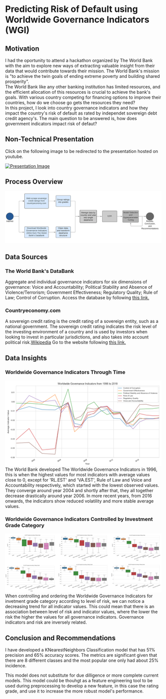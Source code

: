 # Predicting Risk of Default using Worldwide Governance Indicators (WGI)
## Motivation
I had the oportunity to attend a hackathon organized by The World Bank with the aim to explore new ways of extracting valuable insight from their data that would contribute towards their mission. The World Bank's mission is "to achieve the twin goals of ending extreme poverty and building shared prosperity".  
The World Bank like any other banking institution has limited resources, and the efficient allocation of this resources is crucial to achieve the bank's goals. With various country competing for financing options to improve their countries, how do we choose go gets the resources they need?  
In this project, I look into country governance indicators and how they impact the country's risk of default as rated by independet sovereign debt credit agency's. The main question to be answered is, how does government indicators impact risk of defaut?
## Non-Technical Presentation
Click on the following image to be redirected to the presentation hosted on youtube.

[![Presentation Image](http://img.youtube.com/vi/ny-iaCbJucM/0.jpg)](http://www.youtube.com/watch?v=ny-iaCbJucM "Project Non-Technical Presentation")
## Process Overview
![Process Overview Mindmap](/img/WGI-process.png)
## Data Sources
### The World Bank's DataBank

Aggregate and individual governance indicators for six dimensions of governance: Voice and Accountability; Political Stability and Absence of Violence/Terrorism; Government Effectiveness; Regulatory Quality; Rule of Law; Control of Corruption.
Access the database by following [this link.](https://databank.worldbank.org/source/worldwide-governance-indicators)

### Countryeconomy.com
A sovereign credit rating is the credit rating of a sovereign entity, such as a national government. The sovereign credit rating indicates the risk level of the investing environment of a country and is used by investors when looking to invest in particular jurisdictions, and also takes into account political risk.[Wikipedia](https://en.wikipedia.org/wiki/Credit_rating)
Go to the website following [this link.](https://countryeconomy.com/ratings)

## Data Insights
### Worldwide Governance Indicators Through Time
![header](img/WGI_WorldwideAverages.png "Indicators boxplots controlled by investment grade category")
The World Bank developed The Worldwide Governance Indicators in 1996, this is when the highest values for most indicators with average values close to 0, except for 'RL.EST' and 'VA.EST', Rule of Law and Voice and Accountability respectively, which started with the lowest observed values. They converge around year 2004 and shortly after that, they all together decrease drastically around year 2006. In more recent years, from 2016 onwards, the indicators show reduced volatility and more stable average values.
### Worldwide Governance Indicators Controlled by Investment Grade Category
![header](img/WGIvsGrade.png "Indicators boxplots controlled by investment grade category")
When controlling and ordering the Worldwide Governance Indicators for invetment grade category according to level of risk, we can notice a decreasing trend for all indicator values. This could mean that there is an association between level of risk and indicator values, where the lower the risk the higher the values for all governance indicators. Governance indicators and risk are inversely related.


## Conclusion and Recommendations
I have developed a KNearestNeighbors Classification model that has 51% precision and 65% accuracy scores. The metrics are significant given that there are 8 different classes and the most popular one only had about 25% incidence.


This model does not substitute for due dilligence or more complete current models. This model could be thouhgt as a feature engineering tool to be used during preprocessing to develop a new feature, in this case the rating grade, and use it to increase the more robust model's performance.

